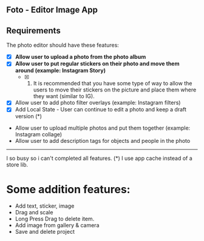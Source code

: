 ## Foto - Editor Image App
## Requirements
The photo editor should have these features:
* [x] **Allow user to upload a photo from the photo album**
* [x] **Allow user to put regular stickers on their photo and move them around (example: Instagram Story)**
  * [x] 1) It is recommended that you have some type of way to allow the users to move their stickers on the picture and place them where they want (similar to IG).
* [x] Allow user to add photo filter overlays (example: Instagram filters)
* [x] Add Local State - User can continue to edit a photo and keep a draft version (*)
* Allow user to upload multiple photos and put them together (example: Instagram collage)
* Allow user to add description tags for objects and people in the photo

-----

I so busy so i can't completed all features.
(*) I use app cache instead of a store lib.

# Some addition features:
- Add text, sticker, image
- Drag and scale
- Long Press Drag to delete item.
- Add image from gallery & camera
- Save and delete project
